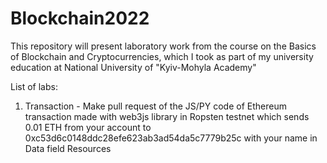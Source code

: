 # Blockchain2022

<p>This repository will present laboratory work from the course on the Basics of Blockchain and Cryptocurrencies, which I took as part of my university education at National University of "Kyiv-Mohyla Academy"<p/>

List of labs:
<ol>
<li>Transaction - Make pull request of the JS/PY code of Ethereum transaction made with web3js library in Ropsten testnet which sends 0.01 ETH from your account to 0xc53d6c0148ddc28efe623ab3ad54da5c7779b25c with your name in Data field Resources</li>
</ol>
